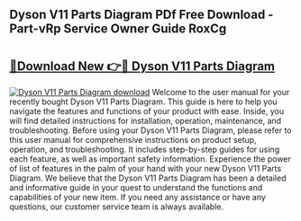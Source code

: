 ## Dyson V11 Parts Diagram PDf Free Download - Part-vRp Service Owner Guide RoxCg

# <h2><a href="http://dfma4x.blite.top/?on=Dyson+V11+Parts+Diagram">🔗Download New 👉🔴 Dyson V11 Parts Diagram</a></h2>

[![Dyson V11 Parts Diagram download](https://i.imgur.com/lujVjoI.png)](http://dfma4x.blite.top/?on=Dyson+V11+Parts+Diagram)
Welcome to the user manual for your recently bought Dyson V11 Parts Diagram. This guide is here to help you navigate the features and functions of your product with ease. Inside, you will find detailed instructions for installation, operation, maintenance, and troubleshooting. Before using your Dyson V11 Parts Diagram, please refer to this user manual for comprehensive instructions on product setup, operation, and troubleshooting. It includes step-by-step guides for using each feature, as well as important safety information. Experience the power of list of features in the palm of your hand with your new Dyson V11 Parts Diagram. We believe that the Dyson V11 Parts Diagram has been a detailed and informative guide in your quest to understand the functions and capabilities of your new item. If you need any assistance or have any questions, our customer service team is always available.
